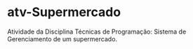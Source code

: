 # atv-Supermercado
Atividade da Disciplina Técnicas de Programação: Sistema de Gerenciamento de um supermercado. 
